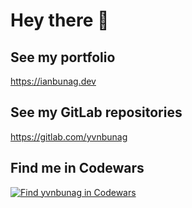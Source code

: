 # Hey there 👋

## See my portfolio
https://ianbunag.dev

## See my GitLab repositories
https://gitlab.com/yvnbunag

## Find me in Codewars
[![Find yvnbunag in Codewars](https://www.codewars.com/users/yvnbunag/badges/small)](https://www.codewars.com/users/yvnbunag)

<!--
**yvnbunag/yvnbunag** is a ✨ _special_ ✨ repository because its `README.md` (this file) appears on your GitHub profile.

Here are some ideas to get you started:

- 🔭 I’m currently working on ...
- 🌱 I’m currently learning ...
- 👯 I’m looking to collaborate on ...
- 🤔 I’m looking for help with ...
- 💬 Ask me about ...
- 📫 How to reach me: ...
- 😄 Pronouns: ...
- ⚡ Fun fact: ...
-->
